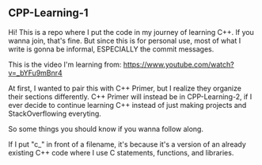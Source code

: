 ## CPP-Learning-1

Hi! This is a repo where I put the code in my journey of learning C++. If you wanna join, that's fine. But since this is for personal use, most of what I write is gonna be informal, ESPECIALLY the commit messages.

This is the video I'm learning from: https://www.youtube.com/watch?v=_bYFu9mBnr4

At first, I wanted to pair this with C++ Primer, but I realize they organize their sections differently. C++ Primer will instead be in CPP-Learning-2, if I ever decide to continue learning C++ instead of just making projects and StackOverflowing everyting. 

So some things you should know if you wanna follow along.

If I put "c_" in front of a filename, it's because it's a version of an already existing C++ code where I use C statements, functions, and libraries. 



